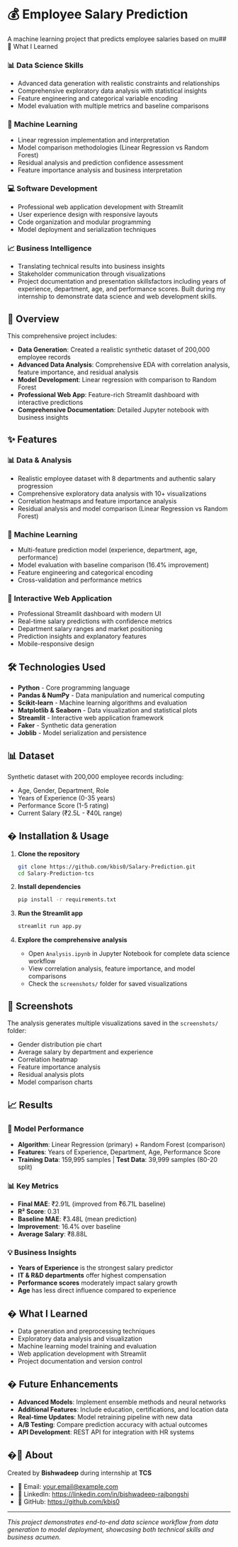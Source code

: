 # 💰 Employee Salary Prediction

A machine learning project that predicts employee salaries based on mu## 🧠 What I Learned

### 📊 **Data Science Skills**
- Advanced data generation with realistic constraints and relationships
- Comprehensive exploratory data analysis with statistical insights
- Feature engineering and categorical variable encoding
- Model evaluation with multiple metrics and baseline comparisons

### 🤖 **Machine Learning**
- Linear regression implementation and interpretation
- Model comparison methodologies (Linear Regression vs Random Forest)
- Residual analysis and prediction confidence assessment
- Feature importance analysis and business interpretation

### 💻 **Software Development**
- Professional web application development with Streamlit
- User experience design with responsive layouts
- Code organization and modular programming
- Model deployment and serialization techniques

### 📈 **Business Intelligence**
- Translating technical results into business insights
- Stakeholder communication through visualizations
- Project documentation and presentation skillsfactors including years of experience, department, age, and performance scores. Built during my internship to demonstrate data science and web development skills.

## 🎯 Overview

This comprehensive project includes:
- **Data Generation**: Created a realistic synthetic dataset of 200,000 employee records
- **Advanced Data Analysis**: Comprehensive EDA with correlation analysis, feature importance, and residual analysis
- **Model Development**: Linear regression with comparison to Random Forest
- **Professional Web App**: Feature-rich Streamlit dashboard with interactive predictions
- **Comprehensive Documentation**: Detailed Jupyter notebook with business insights

## ✨ Features

### 📊 **Data & Analysis**
- Realistic employee dataset with 8 departments and authentic salary progression
- Comprehensive exploratory data analysis with 10+ visualizations
- Correlation heatmaps and feature importance analysis
- Residual analysis and model comparison (Linear Regression vs Random Forest)

### 🤖 **Machine Learning**
- Multi-feature prediction model (experience, department, age, performance)
- Model evaluation with baseline comparison (16.4% improvement)
- Feature engineering and categorical encoding
- Cross-validation and performance metrics

### 🎨 **Interactive Web Application**
- Professional Streamlit dashboard with modern UI
- Real-time salary predictions with confidence metrics
- Department salary ranges and market positioning
- Prediction insights and explanatory features
- Mobile-responsive design

## 🛠️ Technologies Used

- **Python** - Core programming language
- **Pandas & NumPy** - Data manipulation and numerical computing
- **Scikit-learn** - Machine learning algorithms and evaluation
- **Matplotlib & Seaborn** - Data visualization and statistical plots
- **Streamlit** - Interactive web application framework
- **Faker** - Synthetic data generation
- **Joblib** - Model serialization and persistence

## 📊 Dataset

Synthetic dataset with 200,000 employee records including:
- Age, Gender, Department, Role
- Years of Experience (0-35 years)
- Performance Score (1-5 rating)
- Current Salary (₹2.5L - ₹40L range)

## � Installation & Usage

1. **Clone the repository**
   ```bash
   git clone https://github.com/kbis0/Salary-Prediction.git
   cd Salary-Prediction-tcs
   ```

2. **Install dependencies**
   ```bash
   pip install -r requirements.txt
   ```

3. **Run the Streamlit app**
   ```bash
   streamlit run app.py
   ```

4. **Explore the comprehensive analysis**
   - Open `Analysis.ipynb` in Jupyter Notebook for complete data science workflow
   - View correlation analysis, feature importance, and model comparisons
   - Check the `screenshots/` folder for saved visualizations

## 📸 Screenshots

The analysis generates multiple visualizations saved in the `screenshots/` folder:
- Gender distribution pie chart
- Average salary by department and experience
- Correlation heatmap
- Feature importance analysis
- Residual analysis plots
- Model comparison charts

## 📈 Results

### 🎯 **Model Performance**
- **Algorithm**: Linear Regression (primary) + Random Forest (comparison)
- **Features**: Years of Experience, Department, Age, Performance Score
- **Training Data**: 159,995 samples | **Test Data**: 39,999 samples (80-20 split)

### 📊 **Key Metrics**
- **Final MAE**: ₹2.91L (improved from ₹6.71L baseline)
- **R² Score**: 0.31
- **Baseline MAE**: ₹3.48L (mean prediction)
- **Improvement**: 16.4% over baseline
- **Average Salary**: ₹8.88L

### 💡 **Business Insights**
- **Years of Experience** is the strongest salary predictor
- **IT & R&D departments** offer highest compensation
- **Performance scores** moderately impact salary growth
- **Age** has less direct influence compared to experience

## � What I Learned

- Data generation and preprocessing techniques
- Exploratory data analysis and visualization
- Machine learning model training and evaluation
- Web application development with Streamlit
- Project documentation and version control

## � Future Enhancements

- **Advanced Models**: Implement ensemble methods and neural networks
- **Additional Features**: Include education, certifications, and location data
- **Real-time Updates**: Model retraining pipeline with new data
- **A/B Testing**: Compare prediction accuracy with actual outcomes
- **API Development**: REST API for integration with HR systems

## �👤 About

Created by **Bishwadeep** during internship at **TCS**
- 📧 Email: your.email@example.com
- 💼 LinkedIn: https://linkedin.com/in/bishwadeep-rajbongshi
- 🐙 GitHub: https://github.com/kbis0

---
*This project demonstrates end-to-end data science workflow from data generation to model deployment, showcasing both technical skills and business acumen.*

